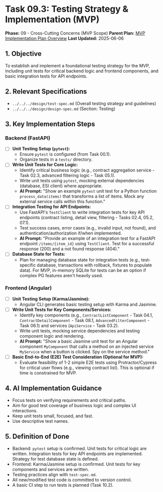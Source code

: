 # Task 09.3: Testing Strategy & Implementation (MVP)

**Phase:** 09 - Cross-Cutting Concerns (MVP Scope)
**Parent Plan:** [MVP Implementation Plan Overview](../00-mvp-implementation-plan-overview.md)
**Last Updated:** 2025-06-06

## 1. Objective

To establish and implement a foundational testing strategy for the MVP, including unit tests for critical backend logic and frontend components, and basic integration tests for API endpoints.

## 2. Relevant Specifications

*   `../../../design/test-spec.md` (Overall testing strategy and guidelines)
*   `../../../design/design-spec.md` (Section: Testing)

## 3. Key Implementation Steps

### Backend (FastAPI)
*   [ ] **Unit Testing Setup (`pytest`):**
    *   Ensure `pytest` is configured (from Task 00.1).
    *   Organize tests in a `tests/` directory.
*   [ ] **Write Unit Tests for Core Logic:**
    *   Identify critical business logic (e.g., contract aggregation service - Task 02.3, advanced filtering logic - Task 05.1).
    *   Write unit tests using `pytest`, mocking external dependencies (database, ESI client) where appropriate.
    *   **AI Prompt:** "Show an example `pytest` unit test for a Python function `process_data(items)` that transforms a list of items. Mock any external service calls within this function."
*   [ ] **Integration Testing for API Endpoints:**
    *   Use FastAPI's `TestClient` to write integration tests for key API endpoints (contract listing, detail view, filtering - Tasks 02.4, 05.2, 07.1).
    *   Test success cases, error cases (e.g., invalid input, not found), and authentication/authorization if/when implemented.
    *   **AI Prompt:** "Provide an example of an integration test for a FastAPI endpoint `/items/{item_id}` using `TestClient`. Test for a successful response (200) and a not found response (404)."
*   [ ] **Database State for Tests:**
    *   Plan for managing database state for integration tests (e.g., test-specific database, transactions with rollback, fixtures to populate data). For MVP, in-memory SQLite for tests can be an option if complex PG features aren't heavily used.

### Frontend (Angular)
*   [ ] **Unit Testing Setup (Karma/Jasmine):**
    *   Angular CLI generates basic testing setup with Karma and Jasmine.
*   [ ] **Write Unit Tests for Key Components/Services:**
    *   Identify key components (e.g., `ContractListComponent` - Task 04.1, `ContractDetailComponent` - Task 08.1, `AdvancedFilterComponent` - Task 06.1) and services (`ApiService` - Task 03.2).
    *   Write unit tests, mocking service dependencies and testing component logic and rendering.
    *   **AI Prompt:** "Show a basic Jasmine unit test for an Angular component `MyComponent` that calls a method on an injected service `MyService` when a button is clicked. Spy on the service method."
*   [ ] **Basic End-to-End (E2E) Test Consideration (Optional for MVP):**
    *   Evaluate feasibility of 1-2 simple E2E tests using Protractor/Cypress for critical user flows (e.g., viewing contract list). This is optional if time is constrained for MVP.

## 4. AI Implementation Guidance

*   Focus tests on verifying requirements and critical paths.
*   Aim for good test coverage of business logic and complex UI interactions.
*   Keep unit tests small, focused, and fast.
*   Use descriptive test names.

## 5. Definition of Done

*   Backend: `pytest` setup is confirmed. Unit tests for critical logic are written. Integration tests for key API endpoints are implemented. Strategy for test database state is defined.
*   Frontend: Karma/Jasmine setup is confirmed. Unit tests for key components and services are written.
*   Testing practices align with `test-spec.md`.
*   All new/modified test code is committed to version control.
*   A basic CI step to run tests is planned (Task 10.2).
